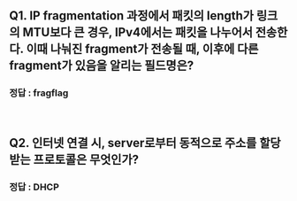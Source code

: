 ## Q1. IP fragmentation 과정에서 패킷의 length가 링크의 MTU보다 큰 경우, IPv4에서는 패킷을 나누어서 전송한다. 이때 나눠진 fragment가 전송될 때, 이후에 다른 fragment가 있음을 알리는 필드명은?

### 정답 : fragflag

<br>

## Q2. 인터넷 연결 시, server로부터 동적으로 주소를 할당받는 프로토콜은 무엇인가?

### 정답 : DHCP